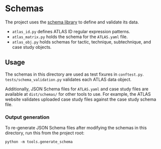 # Schemas

The project uses the [schema library](https://github.com/keleshev/schema) to define and validate its data.

- `atlas_id.py` defines ATLAS ID regular expression patterns.
- `atlas_matrix.py` holds the schema for the `ATLAS.yaml` file.
- `atlas_obj.py` holds schemas for tactic, technique, subtechnique, and case study objects.

## Usage

The schemas in this directory are used as test fixures in `conftest.py`. `tests/schema_validation.py` validates each ATLAS data object.

Additionally, JSON Schema files for `ATLAS.yaml` and case study files are available at `dist/schemas/` for other tools to use.  For example, the ATLAS website validates uploaded case study files against the case study schema file.

### Output generation

To re-generate JSON Schema files after modifying the schemas in this directory, run this from the project root:
```
python -m tools.generate_schema
```
